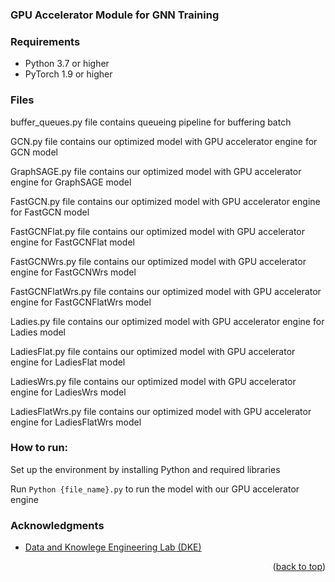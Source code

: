 
### GPU Accelerator Module for GNN Training


### Requirements

- Python 3.7 or higher
- PyTorch 1.9 or higher

### Files

buffer_queues.py file contains queueing pipeline for buffering batch

GCN.py file contains our optimized model with GPU accelerator engine for GCN model

GraphSAGE.py file contains our optimized model with GPU accelerator engine for GraphSAGE model

FastGCN.py file contains our optimized model with GPU accelerator engine for FastGCN model

FastGCNFlat.py file contains our optimized model with GPU accelerator engine for FastGCNFlat model

FastGCNWrs.py file contains our optimized model with GPU accelerator engine for FastGCNWrs model

FastGCNFlatWrs.py file contains our optimized model with GPU accelerator engine for FastGCNFlatWrs model

Ladies.py file contains our optimized model with GPU accelerator engine for Ladies model

LadiesFlat.py file contains our optimized model with GPU accelerator engine for LadiesFlat model

LadiesWrs.py file contains our optimized model with GPU accelerator engine for LadiesWrs model

LadiesFlatWrs.py file contains our optimized model with GPU accelerator engine for LadiesFlatWrs model

### How to run:

Set up the environment by installing Python and required libraries

Run ```Python {file_name}.py``` to run the model with our GPU accelerator engine 

<!-- ACKNOWLEDGMENTS -->
### Acknowledgments
* [Data and Knowlege Engineering Lab (DKE)](http://dke.khu.ac.kr/)
<p align="right">(<a href="#top">back to top</a>)</p>

